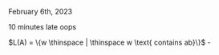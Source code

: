 February 6th, 2023

10 minutes late oops

$L(A) = \{w \thinspace | \thinspace w \text{ contains ab}\}$ -
